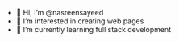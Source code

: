 - 👋 Hi, I’m @nasreensayeed
- 👀 I’m interested in creating web pages
- 🌱 I’m currently learning full stack development


<!---
nasreensayeed/nasreensayeed is a ✨ special ✨ repository because its `README.md` (this file) appears on your GitHub profile.
You can click the Preview link to take a look at your changes.
--->
